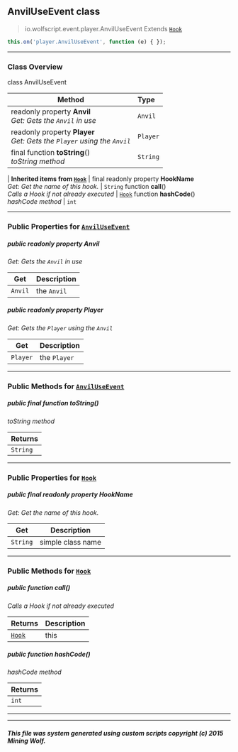 ## AnvilUseEvent __class__

>io.wolfscript.event.player.AnvilUseEvent
>Extends [`Hook`](../Hook.md)
``` javascript
this.on('player.AnvilUseEvent', function (e) { });
```


---

### Class Overview

class AnvilUseEvent

Method | Type   
--- | :--- 
 readonly property __Anvil__ <br> _Get: Gets the `Anvil` in use_ | `Anvil`
 readonly property __Player__ <br> _Get: Gets the `Player` using the `Anvil`_ | `Player`
final function __toString__() <br> _toString method_ | `String`
 |
__Inherited items from [`Hook`](../Hook.md)__ |
final readonly property __HookName__ <br> _Get: Get the name of this hook._ | `String`
 function __call__() <br> _Calls a Hook if not already executed_ | [`Hook`](../Hook.md)
 function __hashCode__() <br> _hashCode method_ | `int`





---


### Public Properties for [`AnvilUseEvent`](AnvilUseEvent.md)

##### <a id='anvil'></a>public  readonly property __Anvil__

_Get: Gets the `Anvil` in use_

Get | Description
--- | --- 
`Anvil` | the `Anvil`



##### <a id='player'></a>public  readonly property __Player__

_Get: Gets the `Player` using the `Anvil`_

Get | Description
--- | --- 
`Player` | the `Player`



---

### Public Methods for [`AnvilUseEvent`](AnvilUseEvent.md)

##### <a id='tostring'></a>public final function __toString__()

_toString method_

Returns | 
--- | 
`String` |


---

### Public Properties for [`Hook`](../Hook.md)

##### <a id='hookname'></a>public final readonly property __HookName__

_Get: Get the name of this hook._

Get | Description
--- | --- 
`String` | simple class name



---

### Public Methods for [`Hook`](../Hook.md)

##### <a id='call'></a>public  function __call__()

_Calls a Hook if not already executed_

Returns | Description
--- | --- 
[`Hook`](../Hook.md) | this


##### <a id='hashcode'></a>public  function __hashCode__()

_hashCode method_

Returns | 
--- | 
`int` |


---


---


##### This file was system generated using custom scripts copyright (c) 2015 Mining Wolf.
	

